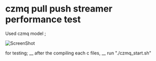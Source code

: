 # czmq pull push streamer performance test

Used czmq model ;

![ScreenShot](https://learning-0mq-with-pyzmq.readthedocs.org/en/latest/_images/streamer.png)

for testing; 
__
  after the compiling each c files, 
__
  run "./czmq_start.sh"
